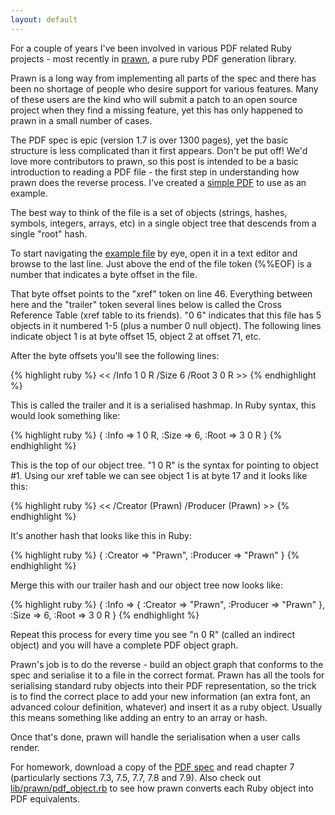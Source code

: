 ```yaml
---
layout: default
---
```

For a couple of years I've been involved in various PDF related Ruby projects -
most recently in [prawn](http://prawn.majesticseacreature.com/), a pure ruby
PDF generation library.

Prawn is a long way from implementing all parts of the spec and there has been
no shortage of people who desire support for various features. Many of these
users are the kind who will submit a patch to an open source project when they
find a missing feature, yet this has only happened to prawn in a small number
of cases.

The PDF spec is epic (version 1.7 is over 1300 pages), yet the basic structure
is less complicated than it first appears. Don't be put off! We'd love more
contributors to prawn, so this post is intended to be a basic introduction to
reading a PDF file - the first step in understanding how prawn does the reverse
process.  I've created a [simple PDF](/files/hexagon.pdf) to use as an example.

The best way to think of the file is a set of objects (strings, hashes,
symbols, integers, arrays, etc) in a single object tree that descends from a
single "root" hash.

To start navigating the [example file](/files/hexagon.pdf) by eye, open it in a
text editor and browse to the last line. Just above the end of the file token
(%%EOF) is a number that indicates a byte offset in the file.

That byte offset points to the "xref" token on line 46. Everything between here
and the "trailer" token several lines below is called the Cross Reference Table
(xref table to its friends). "0 6" indicates that this file has 5 objects in it
numbered 1-5 (plus a number 0 null object). The following lines indicate object
1 is at byte offset 15, object 2 at offset 71, etc.

After the byte offsets you'll see the following lines:

{% highlight ruby %}
    << /Info 1 0 R
    /Size 6
    /Root 3 0 R
    >>
{% endhighlight %}

This is called the trailer and it is a serialised hashmap. In Ruby syntax, this
would look something like:

{% highlight ruby %}
    { :Info => 1 0 R, :Size => 6, :Root => 3 0 R }
{% endhighlight %}

This is the top of our object tree. "1 0 R" is the syntax for pointing to
object #1. Using our xref table we can see object 1 is at byte 17 and it looks
like this:

{% highlight ruby %}
    << /Creator (Prawn)
    /Producer (Prawn)
    >>
{% endhighlight %}

It's another hash that looks like this in Ruby:

{% highlight ruby %}
    { :Creator => "Prawn", :Producer => "Prawn" }
{% endhighlight %}

Merge this with our trailer hash and our object tree now looks like:

{% highlight ruby %}
    {
      :Info => { :Creator => "Prawn", :Producer => "Prawn" },
      :Size => 6,
      :Root => 3 0 R
    }
{% endhighlight %}

Repeat this process for every time you see "n 0 R" (called an indirect object)
and you will have a complete PDF object graph.

Prawn's job is to do the reverse - build an object graph that conforms to the spec and
serialise it to a file in the correct format. Prawn has all the tools for
serialising standard ruby objects into their PDF representation, so the trick is
to find the correct place to add your new information (an extra font, an
advanced colour definition, whatever) and insert it as a ruby object. Usually
this means something like adding an entry to an array or hash.

Once that's done, prawn will handle the serialisation when a user calls render.

For homework, download a copy of the [PDF
spec](http://www.adobe.com/devnet/acrobat/pdfs/PDF32000_2008.pdf) and read
chapter 7 (particularly sections 7.3, 7.5, 7.7, 7.8 and 7.9). Also check out
[lib/prawn/pdf_object.rb](http://github.com/sandal/prawn/blob/4b7f1a4d975b3478dad184bd56c7f53e7d92b784/lib/prawn/pdf_object.rb)
to see how prawn converts each Ruby object into PDF equivalents.
